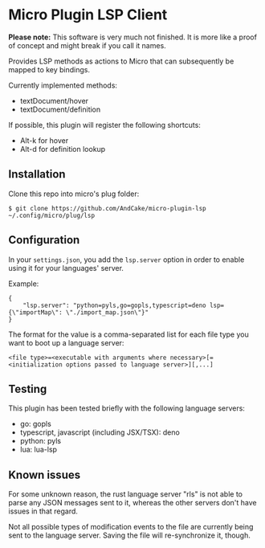 Micro Plugin LSP Client
=======================

**Please note:** This software is very much not finished. It is more like a proof of concept and might break if you call it names.

Provides LSP methods as actions to Micro that can subsequently be mapped to key bindings.

Currently implemented methods:

* textDocument/hover
* textDocument/definition

If possible, this plugin will register the following shortcuts:

- Alt-k for hover
- Alt-d for definition lookup

Installation
------------

Clone this repo into micro's plug folder:

```
$ git clone https://github.com/AndCake/micro-plugin-lsp ~/.config/micro/plug/lsp
```

Configuration
-------------

In your `settings.json`, you add the `lsp.server` option in order to enable using it for your languages' server.

Example:

```
{
	"lsp.server": "python=pyls,go=gopls,typescript=deno lsp={\"importMap\": \"./import_map.json\"}"
}
```

The format for the value is a comma-separated list for each file type you want to boot up a language server:

```
<file type>=<executable with arguments where necessary>[=<initialization options passed to language server>][,...]
```

Testing
-------

This plugin has been tested briefly with the following language servers:

* go: gopls
* typescript, javascript (including JSX/TSX): deno
* python: pyls
* lua: lua-lsp

Known issues
------------

For some unknown reason, the rust language server "rls" is not able to parse any JSON messages sent to it, whereas the other servers don't have issues in that regard.

Not all possible types of modification events to the file are currently being sent to the language server. Saving the file will re-synchronize it, though.
